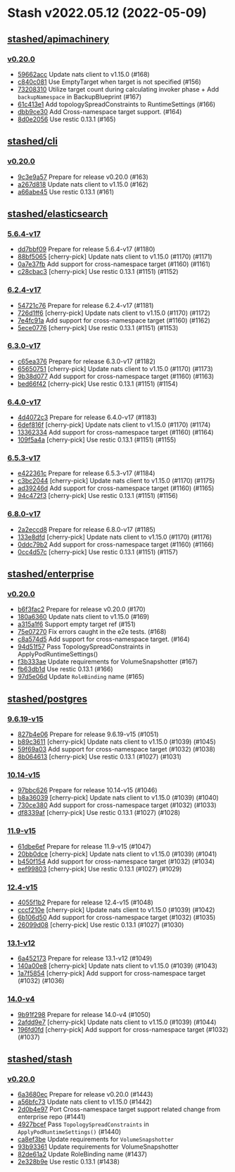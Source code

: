# Stash v2022.05.12 (2022-05-09)


## [stashed/apimachinery](https://github.com/stashed/apimachinery)

### [v0.20.0](https://github.com/stashed/apimachinery/releases/tag/v0.20.0)

- [59662acc](https://github.com/stashed/apimachinery/commit/59662acc) Update nats client to v1.15.0 (#168)
- [c840c081](https://github.com/stashed/apimachinery/commit/c840c081) Use EmptyTarget when target is not specified (#156)
- [73208310](https://github.com/stashed/apimachinery/commit/73208310) Utilize target count during calculating invoker phase + Add `backupNamespace` in BackupBlueprint (#167)
- [61c413e1](https://github.com/stashed/apimachinery/commit/61c413e1) Add topologySpreadConstraints to RuntimeSettings (#166)
- [dbb9ce30](https://github.com/stashed/apimachinery/commit/dbb9ce30) Add Cross-namespace target support. (#164)
- [8d0e2056](https://github.com/stashed/apimachinery/commit/8d0e2056) Use restic 0.13.1 (#165)



## [stashed/cli](https://github.com/stashed/cli)

### [v0.20.0](https://github.com/stashed/cli/releases/tag/v0.20.0)

- [9c3e9a57](https://github.com/stashed/cli/commit/9c3e9a57) Prepare for release v0.20.0 (#163)
- [a267d818](https://github.com/stashed/cli/commit/a267d818) Update nats client to v1.15.0 (#162)
- [a66abe45](https://github.com/stashed/cli/commit/a66abe45) Use restic 0.13.1 (#161)



## [stashed/elasticsearch](https://github.com/stashed/elasticsearch)

### [5.6.4-v17](https://github.com/stashed/elasticsearch/releases/tag/5.6.4-v17)

- [dd7bbf09](https://github.com/stashed/elasticsearch/commit/dd7bbf09) Prepare for release 5.6.4-v17 (#1180)
- [88bf5065](https://github.com/stashed/elasticsearch/commit/88bf5065) [cherry-pick] Update nats client to v1.15.0 (#1170) (#1171)
- [0a7e37fb](https://github.com/stashed/elasticsearch/commit/0a7e37fb) Add support for cross-namespace target (#1160) (#1161)
- [c28cbac3](https://github.com/stashed/elasticsearch/commit/c28cbac3) [cherry-pick] Use restic 0.13.1 (#1151) (#1152)


### [6.2.4-v17](https://github.com/stashed/elasticsearch/releases/tag/6.2.4-v17)

- [54721c76](https://github.com/stashed/elasticsearch/commit/54721c76) Prepare for release 6.2.4-v17 (#1181)
- [726d1ff6](https://github.com/stashed/elasticsearch/commit/726d1ff6) [cherry-pick] Update nats client to v1.15.0 (#1170) (#1172)
- [7e4fc91a](https://github.com/stashed/elasticsearch/commit/7e4fc91a) Add support for cross-namespace target (#1160) (#1162)
- [5ece0776](https://github.com/stashed/elasticsearch/commit/5ece0776) [cherry-pick] Use restic 0.13.1 (#1151) (#1153)


### [6.3.0-v17](https://github.com/stashed/elasticsearch/releases/tag/6.3.0-v17)

- [c65ea376](https://github.com/stashed/elasticsearch/commit/c65ea376) Prepare for release 6.3.0-v17 (#1182)
- [65650751](https://github.com/stashed/elasticsearch/commit/65650751) [cherry-pick] Update nats client to v1.15.0 (#1170) (#1173)
- [9b38d077](https://github.com/stashed/elasticsearch/commit/9b38d077) Add support for cross-namespace target (#1160) (#1163)
- [bed66f42](https://github.com/stashed/elasticsearch/commit/bed66f42) [cherry-pick] Use restic 0.13.1 (#1151) (#1154)


### [6.4.0-v17](https://github.com/stashed/elasticsearch/releases/tag/6.4.0-v17)

- [4d4072c3](https://github.com/stashed/elasticsearch/commit/4d4072c3) Prepare for release 6.4.0-v17 (#1183)
- [6def816f](https://github.com/stashed/elasticsearch/commit/6def816f) [cherry-pick] Update nats client to v1.15.0 (#1170) (#1174)
- [13362334](https://github.com/stashed/elasticsearch/commit/13362334) Add support for cross-namespace target (#1160) (#1164)
- [109f5a4a](https://github.com/stashed/elasticsearch/commit/109f5a4a) [cherry-pick] Use restic 0.13.1 (#1151) (#1155)


### [6.5.3-v17](https://github.com/stashed/elasticsearch/releases/tag/6.5.3-v17)

- [e422361c](https://github.com/stashed/elasticsearch/commit/e422361c) Prepare for release 6.5.3-v17 (#1184)
- [c3bc2044](https://github.com/stashed/elasticsearch/commit/c3bc2044) [cherry-pick] Update nats client to v1.15.0 (#1170) (#1175)
- [ad39246d](https://github.com/stashed/elasticsearch/commit/ad39246d) Add support for cross-namespace target (#1160) (#1165)
- [94c472f3](https://github.com/stashed/elasticsearch/commit/94c472f3) [cherry-pick] Use restic 0.13.1 (#1151) (#1156)


### [6.8.0-v17](https://github.com/stashed/elasticsearch/releases/tag/6.8.0-v17)

- [2a2eccd8](https://github.com/stashed/elasticsearch/commit/2a2eccd8) Prepare for release 6.8.0-v17 (#1185)
- [133e8dfd](https://github.com/stashed/elasticsearch/commit/133e8dfd) [cherry-pick] Update nats client to v1.15.0 (#1170) (#1176)
- [0ddc79b2](https://github.com/stashed/elasticsearch/commit/0ddc79b2) Add support for cross-namespace target (#1160) (#1166)
- [0cc4d57c](https://github.com/stashed/elasticsearch/commit/0cc4d57c) [cherry-pick] Use restic 0.13.1 (#1151) (#1157)



## [stashed/enterprise](https://github.com/stashed/enterprise)

### [v0.20.0](https://github.com/stashed/enterprise/releases/tag/v0.20.0)

- [b6f3fac2](https://github.com/stashed/enterprise/commit/b6f3fac2) Prepare for release v0.20.0 (#170)
- [180a6360](https://github.com/stashed/enterprise/commit/180a6360) Update nats client to v1.15.0 (#169)
- [a315a1f6](https://github.com/stashed/enterprise/commit/a315a1f6) Support empty target ref (#151)
- [75e07270](https://github.com/stashed/enterprise/commit/75e07270) Fix errors caught in the e2e tests. (#168)
- [c8a574d5](https://github.com/stashed/enterprise/commit/c8a574d5) Add support for cross-namespace target. (#164)
- [94d51f57](https://github.com/stashed/enterprise/commit/94d51f57) Pass TopologySpreadConstraints in ApplyPodRuntimeSettings()
- [f3b333ae](https://github.com/stashed/enterprise/commit/f3b333ae) Update requirements for VolumeSnapshotter (#167)
- [fb63db1d](https://github.com/stashed/enterprise/commit/fb63db1d) Use restic 0.13.1 (#166)
- [97d5e06d](https://github.com/stashed/enterprise/commit/97d5e06d) Update `RoleBinding` name (#165)



## [stashed/postgres](https://github.com/stashed/postgres)

### [9.6.19-v15](https://github.com/stashed/postgres/releases/tag/9.6.19-v15)

- [827b4e06](https://github.com/stashed/postgres/commit/827b4e06) Prepare for release 9.6.19-v15 (#1051)
- [b89c3611](https://github.com/stashed/postgres/commit/b89c3611) [cherry-pick] Update nats client to v1.15.0 (#1039) (#1045)
- [59f69a03](https://github.com/stashed/postgres/commit/59f69a03) Add support for cross-namespace target (#1032) (#1038)
- [8b064613](https://github.com/stashed/postgres/commit/8b064613) [cherry-pick] Use restic 0.13.1 (#1027) (#1031)


### [10.14-v15](https://github.com/stashed/postgres/releases/tag/10.14-v15)

- [97bbc626](https://github.com/stashed/postgres/commit/97bbc626) Prepare for release 10.14-v15 (#1046)
- [b8a36039](https://github.com/stashed/postgres/commit/b8a36039) [cherry-pick] Update nats client to v1.15.0 (#1039) (#1040)
- [730ce380](https://github.com/stashed/postgres/commit/730ce380) Add support for cross-namespace target (#1032) (#1033)
- [df8339af](https://github.com/stashed/postgres/commit/df8339af) [cherry-pick] Use restic 0.13.1 (#1027) (#1028)


### [11.9-v15](https://github.com/stashed/postgres/releases/tag/11.9-v15)

- [61dbe6ef](https://github.com/stashed/postgres/commit/61dbe6ef) Prepare for release 11.9-v15 (#1047)
- [20bb0dce](https://github.com/stashed/postgres/commit/20bb0dce) [cherry-pick] Update nats client to v1.15.0 (#1039) (#1041)
- [b450f154](https://github.com/stashed/postgres/commit/b450f154) Add support for cross-namespace target (#1032) (#1034)
- [eef99803](https://github.com/stashed/postgres/commit/eef99803) [cherry-pick] Use restic 0.13.1 (#1027) (#1029)


### [12.4-v15](https://github.com/stashed/postgres/releases/tag/12.4-v15)

- [4055f1b2](https://github.com/stashed/postgres/commit/4055f1b2) Prepare for release 12.4-v15 (#1048)
- [cccf210e](https://github.com/stashed/postgres/commit/cccf210e) [cherry-pick] Update nats client to v1.15.0 (#1039) (#1042)
- [6b106d50](https://github.com/stashed/postgres/commit/6b106d50) Add support for cross-namespace target (#1032) (#1035)
- [26099d08](https://github.com/stashed/postgres/commit/26099d08) [cherry-pick] Use restic 0.13.1 (#1027) (#1030)


### [13.1-v12](https://github.com/stashed/postgres/releases/tag/13.1-v12)

- [6a452173](https://github.com/stashed/postgres/commit/6a452173) Prepare for release 13.1-v12 (#1049)
- [140a00e8](https://github.com/stashed/postgres/commit/140a00e8) [cherry-pick] Update nats client to v1.15.0 (#1039) (#1043)
- [1a7f5854](https://github.com/stashed/postgres/commit/1a7f5854) [cherry-pick] Add support for cross-namespace target (#1032) (#1036)


### [14.0-v4](https://github.com/stashed/postgres/releases/tag/14.0-v4)

- [9b91f298](https://github.com/stashed/postgres/commit/9b91f298) Prepare for release 14.0-v4 (#1050)
- [2afdd9e7](https://github.com/stashed/postgres/commit/2afdd9e7) [cherry-pick] Update nats client to v1.15.0 (#1039) (#1044)
- [196fd0fd](https://github.com/stashed/postgres/commit/196fd0fd) [cherry-pick] Add support for cross-namespace target (#1032) (#1037)



## [stashed/stash](https://github.com/stashed/stash)

### [v0.20.0](https://github.com/stashed/stash/releases/tag/v0.20.0)

- [6a3680ec](https://github.com/stashed/stash/commit/6a3680ec) Prepare for release v0.20.0 (#1443)
- [a56bfc73](https://github.com/stashed/stash/commit/a56bfc73) Update nats client to v1.15.0 (#1442)
- [2d0b4e97](https://github.com/stashed/stash/commit/2d0b4e97) Port Cross-namespace target support related change from enterprise repo (#1441)
- [4927bcef](https://github.com/stashed/stash/commit/4927bcef) Pass `TopologySpreadConstraints` in `ApplyPodRuntimeSettings()` (#1440)
- [ca8ef3be](https://github.com/stashed/stash/commit/ca8ef3be) Update requirements for `VolumeSnapshotter`
- [93b93361](https://github.com/stashed/stash/commit/93b93361) Update requirements for VolumeSnapshotter
- [82de61a2](https://github.com/stashed/stash/commit/82de61a2) Update RoleBinding name (#1437)
- [2e328b9e](https://github.com/stashed/stash/commit/2e328b9e) Use restic 0.13.1 (#1438)



